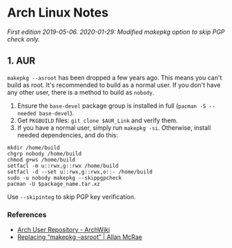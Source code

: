 # Arch Linux Notes

*First edition 2019-05-06.*
*2020-01-29: Modified makepkg option to skip PGP check only.*

## 1. AUR
`makepkg --asroot` has been dropped a few years ago. This means you can't build as root. It's recommended to build as a normal user. If you don't have any other user, there is a method to build as `nobody`.

1. Ensure the `base-devel` package group is installed in full (`pacman -S --needed base-devel`).
2. Get `PKGBUILD` files: `git clone $AUR_Link` and verify them.
3. If you have a normal user, simply run `makepkg -si`. Otherwise, install needed dependencies, and do this:
```shell
mkdir /home/build
chgrp nobody /home/build
chmod g+ws /home/build
setfacl -m u::rwx,g::rwx /home/build
setfacl -d --set u::rwx,g::rwx,o::- /home/build
sudo -u nobody makepkg --skippgpcheck
pacman -U $package_name.tar.xz
```
Use `--skipinteg` to skip PGP key verification.

### References
* [Arch User Repository - ArchWiki](https://wiki.archlinux.org/index.php/Arch_User_Repository)
* [Replacing “makepkg –asroot” | Allan McRae](http://allanmcrae.com/2015/01/replacing-makepkg-asroot/)